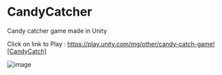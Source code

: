 # CandyCatcher
Candy catcher game  made in Unity

Click on link to Play : https://play.unity.com/mg/other/candy-catch-game![CandyCatch]


![image](https://user-images.githubusercontent.com/42990356/117795299-b0a85a00-b26b-11eb-899e-219926e12e2d.png)
